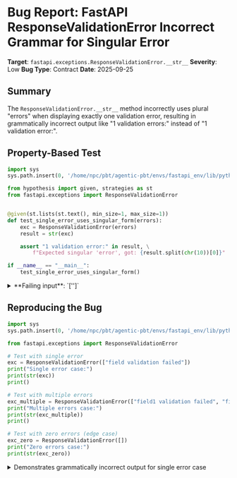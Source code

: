 # Bug Report: FastAPI ResponseValidationError Incorrect Grammar for Singular Error

**Target**: `fastapi.exceptions.ResponseValidationError.__str__`
**Severity**: Low
**Bug Type**: Contract
**Date**: 2025-09-25

## Summary

The `ResponseValidationError.__str__` method incorrectly uses plural "errors" when displaying exactly one validation error, resulting in grammatically incorrect output like "1 validation errors:" instead of "1 validation error:".

## Property-Based Test

```python
import sys
sys.path.insert(0, '/home/npc/pbt/agentic-pbt/envs/fastapi_env/lib/python3.13/site-packages')

from hypothesis import given, strategies as st
from fastapi.exceptions import ResponseValidationError


@given(st.lists(st.text(), min_size=1, max_size=1))
def test_single_error_uses_singular_form(errors):
    exc = ResponseValidationError(errors)
    result = str(exc)

    assert "1 validation error:" in result, \
        f"Expected singular 'error', got: {result.split(chr(10))[0]}"

if __name__ == "__main__":
    test_single_error_uses_singular_form()
```

<details>

<summary>
**Failing input**: `['']`
</summary>
```
Traceback (most recent call last):
  File "/home/npc/pbt/agentic-pbt/worker_/38/hypo.py", line 17, in <module>
    test_single_error_uses_singular_form()
    ~~~~~~~~~~~~~~~~~~~~~~~~~~~~~~~~~~~~^^
  File "/home/npc/pbt/agentic-pbt/worker_/38/hypo.py", line 9, in test_single_error_uses_singular_form
    def test_single_error_uses_singular_form(errors):
                   ^^^
  File "/home/npc/pbt/agentic-pbt/envs/fastapi_env/lib/python3.13/site-packages/hypothesis/core.py", line 2124, in wrapped_test
    raise the_error_hypothesis_found
  File "/home/npc/pbt/agentic-pbt/worker_/38/hypo.py", line 13, in test_single_error_uses_singular_form
    assert "1 validation error:" in result, \
           ^^^^^^^^^^^^^^^^^^^^^^^^^^^^^^^
AssertionError: Expected singular 'error', got: 1 validation errors:
Falsifying example: test_single_error_uses_singular_form(
    errors=[''],
)
Explanation:
    These lines were always and only run by failing examples:
        /home/npc/pbt/agentic-pbt/worker_/38/hypo.py:14
```
</details>

## Reproducing the Bug

```python
import sys
sys.path.insert(0, '/home/npc/pbt/agentic-pbt/envs/fastapi_env/lib/python3.13/site-packages')

from fastapi.exceptions import ResponseValidationError

# Test with single error
exc = ResponseValidationError(["field validation failed"])
print("Single error case:")
print(str(exc))
print()

# Test with multiple errors
exc_multiple = ResponseValidationError(["field1 validation failed", "field2 validation failed"])
print("Multiple errors case:")
print(str(exc_multiple))
print()

# Test with zero errors (edge case)
exc_zero = ResponseValidationError([])
print("Zero errors case:")
print(str(exc_zero))
```

<details>

<summary>
Demonstrates grammatically incorrect output for single error case
</summary>
```
Single error case:
1 validation errors:
  field validation failed


Multiple errors case:
2 validation errors:
  field1 validation failed
  field2 validation failed


Zero errors case:
0 validation errors:

```
</details>

## Why This Is A Bug

This violates standard English grammar rules where singular nouns require singular forms ("1 validation error" not "1 validation errors"). The issue occurs because the `__str__` method in `ResponseValidationError` (lines 172-176 of `/home/npc/pbt/agentic-pbt/envs/fastapi_env/lib/python3.13/site-packages/fastapi/exceptions.py`) always hardcodes "errors" in plural form regardless of the actual count. This is inconsistent with proper grammar conventions and differs from how similar libraries like Pydantic handle error formatting, where they correctly use "1 validation error" for single errors and "X validation errors" for multiple errors.

## Relevant Context

The bug is located in the `ResponseValidationError` class which inherits from `ValidationException`. Interestingly, other similar exception classes in the same file (`RequestValidationError` at line 157 and `WebSocketRequestValidationError` at line 163) do not override the `__str__` method, making `ResponseValidationError` unique in having this custom string representation.

The issue affects all cases where exactly one validation error is present, making error messages appear unprofessional. While the functionality remains intact and messages are still comprehensible, this grammatical inconsistency detracts from the overall quality and professionalism of error reporting in FastAPI applications.

FastAPI documentation: https://fastapi.tiangolo.com/
Source code location: `/fastapi/exceptions.py` lines 172-176

## Proposed Fix

```diff
--- a/fastapi/exceptions.py
+++ b/fastapi/exceptions.py
@@ -170,7 +170,8 @@ class ResponseValidationError(ValidationException):
         self.body = body

     def __str__(self) -> str:
-        message = f"{len(self._errors)} validation errors:\n"
+        count = len(self._errors)
+        message = f"{count} validation {'error' if count == 1 else 'errors'}:\n"
         for err in self._errors:
             message += f"  {err}\n"
         return message
```